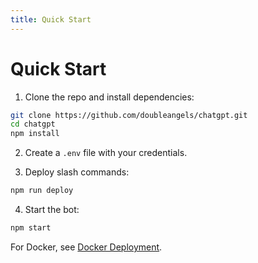 ```yaml
---
title: Quick Start
---
```


# Quick Start

1. Clone the repo and install dependencies:

```bash
git clone https://github.com/doubleangels/chatgpt.git
cd chatgpt
npm install
```

2. Create a `.env` file with your credentials.

3. Deploy slash commands:

```bash
npm run deploy
```

4. Start the bot:

```bash
npm start
```

For Docker, see [Docker Deployment](./docker.md).

